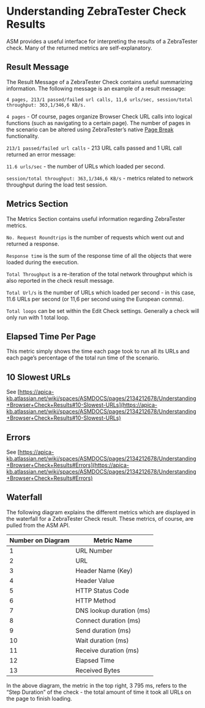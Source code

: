 # Understanding ZebraTester Check Results

ASM provides a useful interface for interpreting the results of a ZebraTester check. Many of the returned metrics are self-explanatory.

## Result Message <a href="#understandingzebratestercheckresults-resultmessage" id="understandingzebratestercheckresults-resultmessage"></a>

The Result Message of a ZebraTester Check contains useful summarizing information. The following message is an example of a result message:

`4 pages, 213/1 passed/failed url calls, 11,6 urls/sec, session/total throughput: 363,1/346,6 KB/s.`

`4 pages` - Of course, pages organize Browser Check URL calls into logical functions (such as navigating to a certain page). The number of pages in the scenario can be altered using ZebraTester’s native [Page Break](https://apica-kb.atlassian.net/wiki/spaces/DAZT/pages/148865739/6.+Execution+Control+-User-Defined+Transactions+And+Page+Breaks#Insert-Page-Break) functionality.

`213/1 passed/failed url calls` - 213 URL calls passed and 1 URL call returned an error message:



`11.6 urls/sec` - the number of URLs which loaded per second.

`session/total throughput: 363,1/346,6 KB/s` - metrics related to network throughput during the load test session.

## Metrics Section <a href="#understandingzebratestercheckresults-metricssection" id="understandingzebratestercheckresults-metricssection"></a>



The Metrics Section contains useful information regarding ZebraTester metrics.

`No. Request Roundtrips` is the number of requests which went out and returned a response.

`Response time` is the sum of the response time of all the objects that were loaded during the execution.

`Total Throughput` is a re-iteration of the total network throughput which is also reported in the check result message.

`Total Url/s` is the number of URLs which loaded per second - in this case, 11.6 URLs per second (or 11,6 per second using the European comma).

`Total loops` can be set within the Edit Check settings. Generally a check will only run with 1 total loop.

## Elapsed Time Per Page <a href="#understandingzebratestercheckresults-elapsedtimeperpage" id="understandingzebratestercheckresults-elapsedtimeperpage"></a>

This metric simply shows the time each page took to run all its URLs and each page’s percentage of the total run time of the scenario.

## 10 Slowest URLs <a href="#understandingzebratestercheckresults-10slowesturls" id="understandingzebratestercheckresults-10slowesturls"></a>

See [https://apica-kb.atlassian.net/wiki/spaces/ASMDOCS/pages/2134212678/Understanding+Browser+Check+Results#10-Slowest-URLs](https://apica-kb.atlassian.net/wiki/spaces/ASMDOCS/pages/2134212678/Understanding+Browser+Check+Results#10-Slowest-URLs)

## Errors <a href="#understandingzebratestercheckresults-errors" id="understandingzebratestercheckresults-errors"></a>

See [https://apica-kb.atlassian.net/wiki/spaces/ASMDOCS/pages/2134212678/Understanding+Browser+Check+Results#Errors](https://apica-kb.atlassian.net/wiki/spaces/ASMDOCS/pages/2134212678/Understanding+Browser+Check+Results#Errors)

## Waterfall <a href="#understandingzebratestercheckresults-waterfall" id="understandingzebratestercheckresults-waterfall"></a>

The following diagram explains the different metrics which are displayed in the waterfall for a ZebraTester Check result. These metrics, of course, are pulled from the ASM API.



| Number on Diagram | Metric Name              |
| ----------------- | ------------------------ |
| 1                 | URL Number               |
| 2                 | URL                      |
| 3                 | Header Name (Key)        |
| 4                 | Header Value             |
| 5                 | HTTP Status Code         |
| 6                 | HTTP Method              |
| 7                 | DNS lookup duration (ms) |
| 8                 | Connect duration (ms)    |
| 9                 | Send duration (ms)       |
| 10                | Wait duration (ms)       |
| 11                | Receive duration (ms)    |
| 12                | Elapsed Time             |
| 13                | Received Bytes           |

In the above diagram, the metric in the top right, 3 795 ms, refers to the “Step Duration” of the check - the total amount of time it took all URLs on the page to finish loading.
